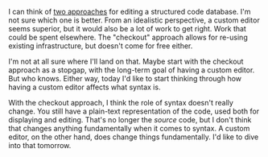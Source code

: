 I can think of [two approaches](/daily/2024-12-31) for editing a structured code
database. I'm not sure which one is better. From an idealistic perspective, a
custom editor seems superior, but it would also be a lot of work to get right.
Work that could be spent elsewhere. The "checkout" approach allows for re-using
existing infrastructure, but doesn't come for free either.

I'm not at all sure where I'll land on that. Maybe start with the checkout
approach as a stopgap, with the long-term goal of having a custom editor. But
who knows. Either way, today I'd like to start thinking through how having a
custom editor affects what syntax is.

With the checkout approach, I think the role of syntax doesn't really change.
You still have a plain-text representation of the code, used both for displaying
and editing. That's no longer the _source_ code, but I don't think that changes
anything fundamentally when it comes to syntax. A custom editor, on the other
hand, does change things fundamentally. I'd like to dive into that tomorrow.

